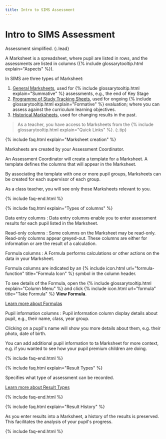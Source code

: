 ```yaml
---
title: Intro to SIMS Assessment
---
```


# Intro to SIMS Assessment

Assessment simplified.
{:.lead}

A Marksheet is a spreadsheet, where pupil are listed in rows, and the assessments are listed in columns ({% include glossarytooltip.html explain="Aspects" %}).

In SIMS are three types of Marksheet:

1. [General Marksheets](ms-ass), used for {% include glossarytooltip.html explain="Summative" %} assessments, e.g., the end of Key Stage
1. [Programme of Study Tracking Sheets](ms-pos), used for ongoing {% include glossarytooltip.html explain="Formative" %} evaluation; where you can assess against the curriculum learning objectives.
1. [Historical Marksheets](ms-historical), used for changing results in the past.

> As a teacher, you have access to Marksheets from the {% include glossarytooltip.html explain="Quick Links" %}.
{:.tip}

{% include faq.html explain="Marksheet creation" %}

Marksheets are created by your Assessment Coordinator.

An Assessment Coordinator will create a template for a Marksheet. A template defines the columns that will appear in the Marksheet.

By associating the template with one or more pupil groups, Marksheets can be created for each supervisor of each group.

As a class teacher, you will see only those Marksheets relevant to you.

{% include faq-end.html  %}

{% include faq.html explain="Types of columns" %}

Data entry columns
: Data entry columns enable you to enter assessment results for each pupil listed in the Marksheet.

Read-only columns
: Some columns on the Marksheet may be read-only. Read-only columns appear greyed-out. These columns are either for information or are the result of a calculation.

Formula columns
: A Formula performs calculations or other actions on the data in your Marksheet. 

Formula columns are indicated by an {% include icon.html url="formula-function" title="Formula Icon" %} symbol in the column header.

To see details of the Formula, open the {% include glossarytooltip.html explain="Column Menu" %} and click {% include icon.html url="formula" title="Take Formula" %} **View Formula**.

[Learn more about Formulas](formulas-intro)

Pupil information columns
: Pupil information column display details about pupil, e.g., their name, class, year group.

Clicking on a pupil's name will show you more details about them, e.g. their photo, date of birth.

You can add additional pupil information to ta Marksheet for more context, e.g. if you wanted to see how your pupil premium children are doing.

{% include faq-end.html  %}

{% include faq.html explain="Result Types" %}

Specifies what type of assessment can be recorded.

[Learn more about Result Types](result-types)

{% include faq-end.html  %}

{% include faq.html explain="Result History" %}

As you enter results into a Marksheet, a history of the results is preserved. This facilitates the analysis of your pupil's progress.

{% include faq-end.html  %}